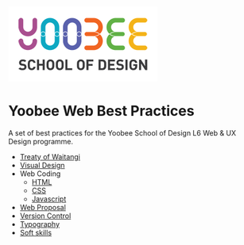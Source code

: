 [![N|Solid](images/yoobee-logo-300w.png)](http://yoobee.ac.nz)

# Yoobee Web Best Practices
A set of best practices for the Yoobee School of Design L6 Web &amp; UX Design programme.

* [Treaty of Waitangi](treaty-of-waitangi.md)
* [Visual Design](visual-design.md)
* Web Coding
  - [HTML](html.md)
  - [CSS](css.md)
  - [Javascript](javascript.md)
* [Web Proposal](web-proposal.md)
* [Version Control](version-control.md)
* [Typography](typography.md)
* [Soft skills](soft-skills.md)


